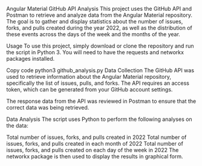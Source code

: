 Angular Material GitHub API Analysis
This project uses the GitHub API and Postman to retrieve and analyze data from the Angular Material repository. The goal is to gather and display statistics about the number of issues, forks, and pulls created during the year 2022, as well as the distribution of these events across the days of the week and the months of the year.

Usage
To use this project, simply download or clone the repository and run the script in Python 3. You will need to have the requests and networkx packages installed.

Copy code
python3 github_analysis.py
Data Collection
The GitHub API was used to retrieve information about the Angular Material repository, specifically the list of issues, pulls, and forks. The API requires an access token, which can be generated from your GitHub account settings.

The response data from the API was reviewed in Postman to ensure that the correct data was being retrieved.

Data Analysis
The script uses Python to perform the following analyses on the data:

Total number of issues, forks, and pulls created in 2022
Total number of issues, forks, and pulls created in each month of 2022
Total number of issues, forks, and pulls created on each day of the week in 2022
The networkx package is then used to display the results in graphical form.
